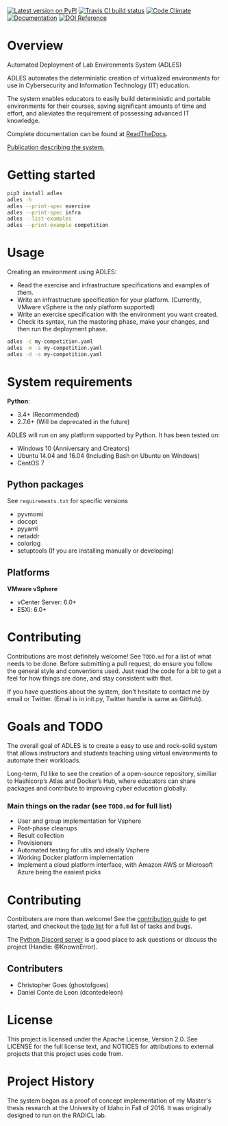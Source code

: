 
[![Latest version on PyPI](https://badge.fury.io/py/ADLES.svg)](https://pypi.org/project/ADLES/)
[![Travis CI build status](https://travis-ci.org/GhostofGoes/ADLES.svg?branch=master)](https://travis-ci.org/GhostofGoes/ADLES)
[![Code Climate](https://codeclimate.com/github/GhostofGoes/ADLES/badges/gpa.svg)](https://codeclimate.com/github/GhostofGoes/ADLES)
[![Documentation](https://readthedocs.org/projects/adles/badge/)](http://adles.readthedocs.io/en/latest/)
[![DOI Reference](https://zenodo.org/badge/68841026.svg)](https://zenodo.org/badge/latestdoi/68841026)


# Overview
Automated Deployment of Lab Environments System (ADLES)

ADLES automates the deterministic creation of virtualized environments for use
in Cybersecurity and Information Technology (IT) education.

The system enables educators to easily build deterministic and portable
environments for their courses, saving significant amounts of time and effort,
and alieviates the requirement of possessing advanced IT knowledge.


Complete documentation can be found at [ReadTheDocs](https://adles.readthedocs.io).

[Publication describing the system.](https://doi.org/10.1016/j.cose.2017.12.007)


# Getting started
```bash
pip3 install adles
adles -h
adles --print-spec exercise
adles --print-spec infra
adles --list-examples
adles --print-example competition
```


# Usage
Creating an environment using ADLES:
* Read the exercise and infrastructure specifications and examples of them.
* Write an infrastructure specification for your platform. (Currently, VMware vSphere is the only platform supported)
* Write an exercise specification with the environment you want created.
* Check its syntax, run the mastering phase, make your changes, and then run the deployment phase.

```bash
adles -c my-competition.yaml
adles -m -s my-competition.yaml
adles -d -s my-competition.yaml
```


# System requirements

**Python**:

* 3.4+     (Recommended)
* 2.7.6+   (Will be deprecated in the future)

ADLES will run on any platform supported by Python. It has been tested on:

* Windows 10 (Anniversary and Creators)
* Ubuntu 14.04 and 16.04 (Including Bash on Ubuntu on Windows)
* CentOS 7


## Python packages
See ``requirements.txt`` for specific versions
* pyvmomi
* docopt
* pyyaml
* netaddr
* colorlog
* setuptools (If you are installing manually or developing)


## Platforms
**VMware vSphere**
* vCenter Server: 6.0+
* ESXi: 6.0+


# Contributing
Contributions are most definitely welcome! See ``TODO.md`` for a list of what needs to be done.
Before submitting a pull request, do ensure you follow the general style and conventions used.
Just read the code for a bit to get a feel for how things are done, and stay consistent with that.

If you have questions about the system, don't hesitate to contact me by email or Twitter.
(Email is in init.py, Twitter handle is same as GitHub).


# Goals and TODO
The overall goal of ADLES is to create a easy to use and rock-solid system that allows instructors
and students teaching using virtual environments to automate their workloads.

Long-term, I’d like to see the creation of a open-source repository, similiar to
Hashicorp’s Atlas and Docker’s Hub, where educators can share packages
and contribute to improving cyber education globally.


### Main things on the radar (see ``TODO.md`` for full list)

* User and group implementation for Vsphere
* Post-phase cleanups
* Result collection
* Provisioners
* Automated testing for utils and ideally Vsphere
* Working Docker platform implementation
* Implement a cloud platform interface, with Amazon AWS or Microsoft Azure being the easiest picks


# Contributing
Contributers are more than welcome!
See the [contribution guide](CONTRIBUTING.md) to get started,
and checkout the [todo list](TODO.md) for a full list of tasks and bugs.

The [Python Discord server](https://discord.gg/python) is a good place
to ask questions or discuss the project (Handle: @KnownError).

## Contributers
* Christopher Goes (ghostofgoes)
* Daniel Conte de Leon (dcontedeleon)


# License
This project is licensed under the Apache License, Version 2.0. See
LICENSE for the full license text, and NOTICES for attributions to
external projects that this project uses code from.


# Project History
The system began as a proof of concept implementation of my Master's thesis research at the
University of Idaho in Fall of 2016. It was originally designed to run on the RADICL lab.
